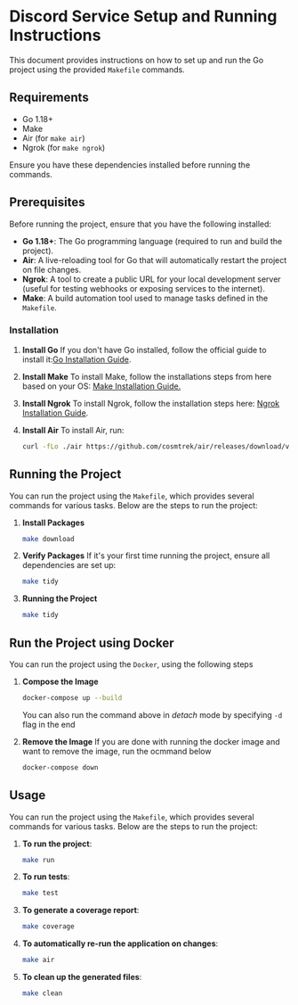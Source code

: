 # Discord Service Setup and Running Instructions

This document provides instructions on how to set up and run the Go project using the provided `Makefile` commands.

## Requirements

- Go 1.18+
- Make
- Air (for `make air`)
- Ngrok (for `make ngrok`)

Ensure you have these dependencies installed before running the commands.

## Prerequisites

Before running the project, ensure that you have the following installed:

- **Go 1.18+**: The Go programming language (required to run and build the project).
- **Air**: A live-reloading tool for Go that will automatically restart the project on file changes.
- **Ngrok**: A tool to create a public URL for your local development server (useful for testing webhooks or exposing services to the internet).
- **Make**: A build automation tool used to manage tasks defined in the `Makefile`.

### Installation

1. **Install Go**
   If you don't have Go installed, follow the official guide to install it:[Go Installation Guide](https://go.dev/doc/install).
2. **Install Make**
   To install Make, follow the installations steps from here based on your OS:
   [Make Installation Guide.](https://www.geeksforgeeks.org/how-to-install-make-on-ubuntu/)
3. **Install Ngrok**
   To install Ngrok, follow the installation steps here:
   [Ngrok Installation Guide]().
4. **Install Air**
   To install Air, run:

   ```bash
   curl -fLo ./air https://github.com/cosmtrek/air/releases/download/v1.30.0/air_linux_amd64 && chmod +x ./air
   ```

## Running the Project

You can run the project using the `Makefile`, which provides several commands for various tasks. Below are the steps to run the project:

1. **Install Packages**

   ```bash
   make download
   ```

2. **Verify Packages**
   If it's your first time running the project, ensure all dependencies are set up:

   ```bash
   make tidy
   ```

3. **Running the Project**

   ```bash
   make tidy
   ```

## Run the Project using Docker

You can run the project using the `Docker`, using the following steps

1. **Compose the Image**

   ```bash
   docker-compose up --build
   ```

   You can also run the command above in _detach_ mode by specifying `-d` flag in the end

2. **Remove the Image**
   If you are done with running the docker image and want to remove the image, run the ocmmand below

   ```bash
   docker-compose down
   ```

## Usage

You can run the project using the `Makefile`, which provides several commands for various tasks. Below are the steps to run the project:

1. **To run the project**:

   ```bash
   make run
   ```

2. **To run tests**:

   ```bash
   make test
   ```

3. **To generate a coverage report**:

   ```bash
   make coverage
   ```

4. **To automatically re-run the application on changes**:

   ```bash
   make air
   ```

5. **To clean up the generated files**:

   ```bash
   make clean
   ```

